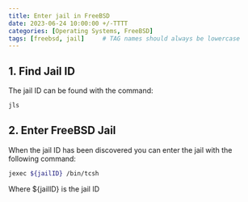 ```yaml
---
title: Enter jail in FreeBSD
date: 2023-06-24 10:00:00 +/-TTTT
categories: [Operating Systems, FreeBSD]
tags: [freebsd, jail]     # TAG names should always be lowercase
---
```


## 1. Find Jail ID

The jail ID can be found with the command:
```bash
jls
```

## 2. Enter FreeBSD Jail

When the jail ID has been discovered you can enter the jail with the following command:
```bash
jexec ${jailID} /bin/tcsh
```
Where ${jailID} is the jail ID
